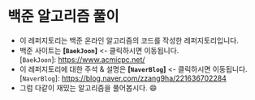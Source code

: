 # 백준 알고리즘 풀이

- 이 레퍼지토리는 백준 온라인 알고리즘의 코드를 작성한 레퍼지토리입니다.
- 백준 사이트는 **[`BaekJoon`]** <- 클릭하시면 이동됩니다.  
[`BaekJoon`]: https://www.acmicpc.net/
- 이 레퍼지토리에 대한 주석 & 설명은 **[`NaverBlog`]** <- 클릭하시면 이동됩니다.  
[`NaverBlog`]: https://blog.naver.com/zzang9ha/221636702284
- 그럼 다같이 재밌는 알고리즘을 풀어봅시다. :smile:  <br>

